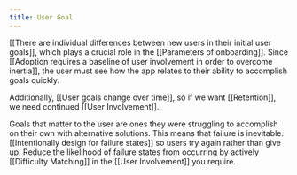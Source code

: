 ```yaml
---
title: User Goal
---
```

[[There are individual differences between new users in their initial user goals]], which plays a crucial role in the [[Parameters of onboarding]]. Since [[Adoption requires a baseline of user involvement in order to overcome inertia]], the user must see how the app relates to their ability to accomplish goals quickly.

Additionally, [[User goals change over time]], so if we want [[Retention]], we need continued [[User Involvement]].

Goals that matter to the user are ones they were struggling to accomplish on their own with alternative solutions. This means that failure is inevitable. [[Intentionally design for failure states]] so users try again rather than give up. Reduce the likelihood of failure states from occurring by actively [[Difficulty Matching]] in the [[User Involvement]] you require.
